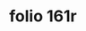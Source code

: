 ---
layout: edition
title: folio 161r
manuscript: Florence, Biblioteca Marucelliana, Carte Rajna XIX.15
sigla: R
iip: r161r.tif
milestone: 321
---